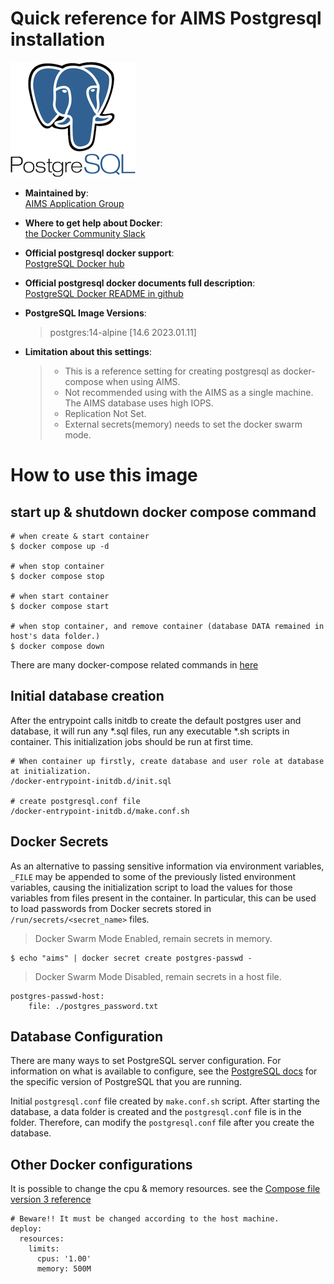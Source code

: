 # Quick reference for AIMS Postgresql installation
![logo](https://raw.githubusercontent.com/docker-library/docs/01c12653951b2fe592c1f93a13b4e289ada0e3a1/postgres/logo.png)

-	**Maintained by**:  
	[AIMS Application Group](https://github.com/orgs/solu-m/teams/aims)

-	**Where to get help about Docker**:  
	[the Docker Community Slack](https://dockr.ly/comm-slack)

-	**Official postgresql docker support**:  
	[PostgreSQL Docker hub](https://hub.docker.com/_/postgres)

-	**Official postgresql docker documents full description**:  
	[PostgreSQL Docker README in github ](https://github.com/docker-library/docs/blob/master/postgres/README.md)

-	**PostgreSQL Image Versions**:  
    > postgres:14-alpine [14.6  2023.01.11]

-	**Limitation about this settings**:
	> - This is a reference setting for creating postgresql as docker-compose when using AIMS.  
    > - Not recommended using with the AIMS as a single machine. The AIMS database uses high IOPS.  
	> - Replication Not Set.  
    > - External secrets(memory) needs to set the docker swarm mode.  

# How to use this image

## start up & shutdown docker compose command

```console
# when create & start container
$ docker compose up -d

# when stop container
$ docker compose stop

# when start container
$ docker compose start

# when stop container, and remove container (database DATA remained in host's data folder.)
$ docker compose down
```

There are many docker-compose related commands in [here](https://docs.docker.com/engine/reference/commandline/)

## Initial database creation
After the entrypoint calls initdb to create the default postgres user and database, it will run any *.sql files, run any executable *.sh scripts in container.
This initialization jobs should be run at first time.
```console 
# When container up firstly, create database and user role at database at initialization.
/docker-entrypoint-initdb.d/init.sql

# create postgresql.conf file
/docker-entrypoint-initdb.d/make.conf.sh
```

## Docker Secrets

As an alternative to passing sensitive information via environment variables, `_FILE` may be appended to some of the previously listed environment variables, causing the initialization script to load the values for those variables from files present in the container. In particular, this can be used to load passwords from Docker secrets stored in `/run/secrets/<secret_name>` files.

> Docker Swarm Mode Enabled, remain secrets in memory.
```
$ echo "aims" | docker secret create postgres-passwd -
```
> Docker Swarm Mode Disabled, remain secrets in a host file.
```
postgres-passwd-host:
    file: ./postgres_password.txt
```

## Database Configuration

There are many ways to set PostgreSQL server configuration. For information on what is available to configure, see the [PostgreSQL docs](https://www.postgresql.org/docs/14/runtime-config.html) for the specific version of PostgreSQL that you are running.

Initial `postgresql.conf` file created by `make.conf.sh` script.
After starting the database, a data folder is created and the `postgresql.conf` file is in the folder. Therefore, can modify the `postgresql.conf` file after you create the database.

## Other Docker configurations

It is possible to change the cpu & memory resources. see the [Compose file version 3 reference](https://docs.docker.com/compose/compose-file/compose-file-v3/)
```
# Beware!! It must be changed according to the host machine.
deploy:
  resources:
    limits:
      cpus: '1.00'
	  memory: 500M
```


